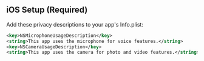 
## iOS Setup (Required)

Add these privacy descriptions to your app's Info.plist:

```xml
<key>NSMicrophoneUsageDescription</key>
<string>This app uses the microphone for voice features.</string>
<key>NSCameraUsageDescription</key>
<string>This app uses the camera for photo and video features.</string>
```

